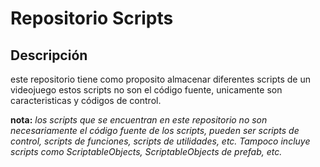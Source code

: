 # Repositorio Scripts
## Descripción
este repositorio tiene como proposito almacenar diferentes scripts de un videojuego
estos scripts no son el código fuente, unicamente son caracteristicas y códigos de control.

**nota:** *los scripts que se encuentran en este repositorio no son necesariamente el código fuente de los scripts, pueden ser scripts de control, scripts de funciones, scripts de utilidades, etc. Tampoco incluye scripts como ScriptableObjects, ScriptableObjects de prefab, etc.*